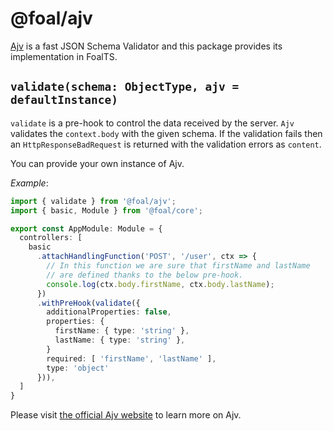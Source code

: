 # @foal/ajv

[Ajv](https://github.com/epoberezkin/ajv) is a fast JSON Schema Validator and this package provides its implementation in FoalTS.

## `validate(schema: ObjectType, ajv = defaultInstance)`

`validate` is a pre-hook to control the data received by the server. `Ajv` validates the `context.body` with the given schema. If the validation fails then an `HttpResponseBadRequest` is returned with the validation errors as `content`.

You can provide your own instance of Ajv.

*Example*:
```typescript
import { validate } from '@foal/ajv';
import { basic, Module } from '@foal/core';

export const AppModule: Module = {
  controllers: [
    basic
      .attachHandlingFunction('POST', '/user', ctx => {
        // In this function we are sure that firstName and lastName
        // are defined thanks to the below pre-hook.
        console.log(ctx.body.firstName, ctx.body.lastName);
      })
      .withPreHook(validate({
        additionalProperties: false,
        properties: {
          firstName: { type: 'string' },
          lastName: { type: 'string' },
        }
        required: [ 'firstName', 'lastName' ],
        type: 'object'
      })),
  ]
}

```

Please visit [the official Ajv website](http://epoberezkin.github.io/ajv/) to learn more on Ajv.